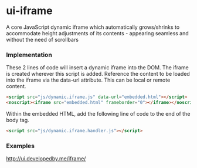 ui-iframe
==========

A core JavaScript dynamic iframe which automatically grows/shrinks to accommodate height adjustments of its contents - appearing seamless and without the need of scrollbars

### Implementation

These 2 lines of code will insert a dynamic iframe into the DOM. The iframe is created wherever this script is added.
Reference the content to be loaded into the iframe via the data-url attribute. This can be local or remote content.
```html
<script src="js/dynamic.iframe.js" data-url="embedded.html"></script>
<noscript><iframe src="embedded.html" frameborder="0"></iframe></noscript>
```

Within the embedded HTML, add the following line of code to the end of the body tag.
```html
<script src="js/dynamic.iframe.handler.js"></script>
```

### Examples
http://ui.developedby.me/iframe/
